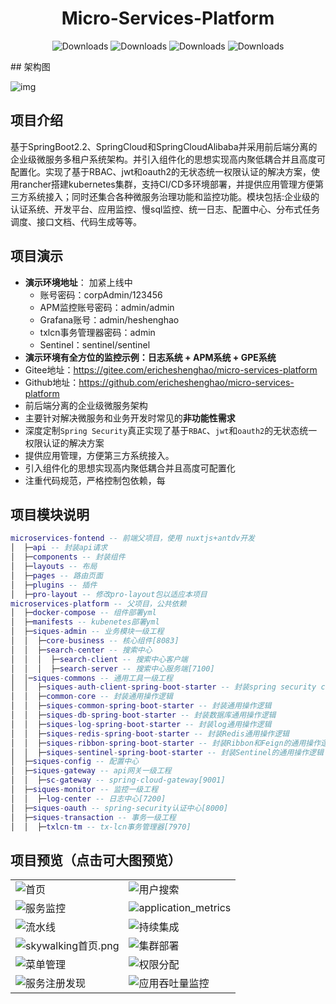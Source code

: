 <h1 align="center">Micro-Services-Platform</h1>

<p align="center">
  <img src="https://img.shields.io/badge/Spring%20Boot-2.2.10.RELEASE-blue" alt="Downloads"/>
  <img src="https://img.shields.io/badge/Spring%20Cloud-Hoxton.SR8-blue" alt="Downloads"/>
  <img src="https://img.shields.io/badge/Spring%20Cloud%20Alibaba-2.2.3.RELEASE-blue" alt="Downloads"/>
  <img src="https://img.shields.io/badge/Elasticsearch-7.x-brightgreen" alt="Downloads"/>
</p>
## 架构图

![img](https://cdn.siques.cn/post/1/2020-12/275992%E6%9E%B6%E6%9E%84.png)

## 项目介绍
基于SpringBoot2.2、SpringCloud和SpringCloudAlibaba并采用前后端分离的企业级微服务多租户系统架构。并引入组件化的思想实现高内聚低耦合并且高度可配置化。实现了基于RBAC、jwt和oauth2的无状态统一权限认证的解决方案，使用rancher搭建kubernetes集群，支持CI/CD多环境部署，并提供应用管理方便第三方系统接入；同时还集合各种微服务治理功能和监控功能。模块包括:企业级的认证系统、开发平台、应用监控、慢sql监控、统一日志、配置中心、分布式任务调度、接口文档、代码生成等等。

## 项目演示
* **演示环境地址**： 加紧上线中
  * 账号密码：corpAdmin/123456
  * APM监控账号密码：admin/admin
  * Grafana账号：admin/heshenghao
  * txlcn事务管理器密码：admin
  * Sentinel：sentinel/sentinel
* **演示环境有全方位的监控示例：日志系统 + APM系统 + GPE系统**
* Gitee地址：https://gitee.com/ericheshenghao/micro-services-platform
* Github地址：https://github.com/ericheshenghao/micro-services-platform
* 前后端分离的企业级微服务架构
* 主要针对解决微服务和业务开发时常见的**非功能性需求**
* 深度定制`Spring Security`真正实现了基于`RBAC`、`jwt`和`oauth2`的无状态统一权限认证的解决方案
* 提供应用管理，方便第三方系统接入。
* 引入组件化的思想实现高内聚低耦合并且高度可配置化
* 注重代码规范，严格控制包依赖，每

## 项目模块说明
```lua
microservices-fontend -- 前端父项目，使用 nuxtjs+antdv开发
│  ├─api -- 封装api请求
│  ├─components -- 封装组件
│  ├─layouts -- 布局
│  ├─pages -- 路由页面
│  ├─plugins -- 插件
│  ├─pro-layout -- 修改pro-layout包以适应本项目
microservices-platform -- 父项目，公共依赖
│  ├─docker-compose -- 组件部署yml
│  ├─manifests -- kubenetes部署yml
│  ├─siques-admin -- 业务模块一级工程
│  │  ├─core-business -- 核心组件[8083]
│  │  ├─search-center -- 搜索中心
│  │  │  ├─search-client -- 搜索中心客户端
│  │  │  ├─search-server -- 搜索中心服务端[7100]
│  │─siques-commons -- 通用工具一级工程
│  │  ├─siques-auth-client-spring-boot-starter -- 封装spring security client端的通用操作逻辑
│  │  ├─common-core -- 封装通用操作逻辑
│  │  ├─siques-common-spring-boot-starter -- 封装通用操作逻辑
│  │  ├─siques-db-spring-boot-starter -- 封装数据库通用操作逻辑
│  │  ├─siques-log-spring-boot-starter -- 封装log通用操作逻辑
│  │  ├─siques-redis-spring-boot-starter -- 封装Redis通用操作逻辑
│  │  ├─siques-ribbon-spring-boot-starter -- 封装Ribbon和Feign的通用操作逻辑
│  │  ├─siques-sentinel-spring-boot-starter -- 封装Sentinel的通用操作逻辑
│  ├─siques-config -- 配置中心
│  ├─siques-gateway -- api网关一级工程
│  │  ├─sc-gateway -- spring-cloud-gateway[9001]
│  ├─siques-monitor -- 监控一级工程
│  │  ├─log-center -- 日志中心[7200]
│  ├─siques-oauth -- spring-security认证中心[8000]
│  ├─siques-transaction -- 事务一级工程
│  │  ├─txlcn-tm -- tx-lcn事务管理器[7970]
```
## 项目预览（点击可大图预览） 
<table>
    <tr>
        <td><img alt="首页" src="https://cdn.siques.cn/post/1/2020-12/118628image.png"/></td>
        <td><img alt="用户搜索" src="https://cdn.siques.cn/post/1/2020-12/81723image.png"/></td>
    </tr>
	<tr>
        <td><img alt="服务监控" src="https://cdn.siques.cn/post/1/2020-12/159327image.png"/></td>
        <td><img alt="application_metrics" src="https://cdn.siques.cn/post/1/2020-12/266049image.png"/></td>
    </tr>
	<tr>
        <td><img alt="流水线" src="https://cdn.siques.cn/post/1/2020-12/116595image.png"/></td>
        <td><img alt="持续集成" src="https://cdn.siques.cn/post/1/2020-12/88798image.png"/></td>
    </tr>
    <tr>
        <td><img alt="skywalking首页.png" src="https://cdn.siques.cn/post/1/2020-12/78012image.png"/></td>
        <td><img alt="集群部署" src="https://cdn.siques.cn/post/1/2020-12/117775image.png"/></td>
    </tr>
    <tr>
        <td><img alt="菜单管理" src="https://cdn.siques.cn/post/1/2020-12/116795image.png"/></td>
        <td><img alt="权限分配" src="https://cdn.siques.cn/post/1/2020-12/110167image.png"/></td>
    </tr>
    <tr>
        <td><img alt="服务注册发现" src="https://cdn.siques.cn/post/1/2020-12/83014image.png"/></td>
        <td><img alt="应用吞吐量监控" src="https://cdn.siques.cn/post/1/2020-12/195514image.png"/></td>
    </tr>
</table>


